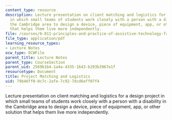 ```yaml
---
content_type: resource
description: Lecture presentation on client matching and logistics for a design project
  in which small teams of students work closely with a person with a disability in
  the Cambridge area to design a device, piece of equipment, app, or other solution
  that helps them live more independently.
file: /courses/6-811-principles-and-practice-of-assistive-technology-fall-2014/79b46ff00c7c2afe7c927dcd6eff07f4_MIT6_811F14_Project_Match.pdf
file_type: application/pdf
learning_resource_types:
- Lecture Notes
ocw_type: OCWFile
parent_title: Lecture Notes
parent_type: CourseSection
parent_uid: 2569b1b4-1a4a-4335-1643-b293b3967e1f
resourcetype: Document
title: Project Matching and Logistics
uid: 79b46ff0-0c7c-2afe-7c92-7dcd6eff07f4
---
```

Lecture presentation on client matching and logistics for a design project in which small teams of students work closely with a person with a disability in the Cambridge area to design a device, piece of equipment, app, or other solution that helps them live more independently.

